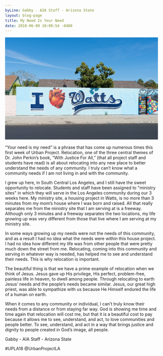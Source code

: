```yaml
---
byLine: Gabby - AIA Staff - Arizona State
layout: blog-page
title: My Need Is Your Need
date: 2018-06-09 10:09:54 -0400
---
```

![](/uploads/2018/06/09/Watts.jpg)

“Your need is my need” is a phrase that has come up numerous times this first week of Urban Project. Relocation, one of the three central themes of Dr. John Perkin’s book, “With Justice For All,” (that all project staff and students have read) is all about relocating into any new place to better understand the needs of any community. I truly can’t know what a community needs if I am not living in and with the community.

I grew up here, in South Central Los Angeles, and I still have the sweet opportunity to relocate.  Students and staff have been assigned to "ministry sites" in which they will serve in the Los Angeles community during our 3 weeks here. My ministry site, a housing project in Watts, is no more than 3 minutes from my mom’s house where I was born and raised. All that really separates me from the ministry site that I am serving at is a freeway. Although only 3 minutes and a freeway separates the two locations, my life growing up was very different from those that live where I am serving at my ministry site. 

In some ways growing up my needs were not the needs of this community, and as a result I had no idea what the needs were within this house project. I had no idea how different my life was from other people that were pretty much down the street from me. Relocating, coming into this community and serving in whatever way is needed, has helped me to see and understand their needs. This is why relocation is important. 

The beautiful thing is that we have a prime example of relocation when we think of Jesus. Jesus gave up His privilege, His perfect, problem-free, painless life in heaven, to dwell among people. Through relocating to earth Jesus’ needs and the people’s needs became similar. Jesus, our great high priest, was able to sympathize with us because He Himself endured the life of a human on earth.

When it comes to any community or individual, I can’t truly know their needs from a distance or from staying far way. God is showing me time and time again that relocation will cost me, but that it is a beautiful cost to pay because it allows me to see, understand, and act, to love communities and people better. To see, understand, and act in a way that brings justice and dignity to people created in God’s image, all people.

Gabby - AIA Staff - Arizona State

\#UPLA18 @UrbanProjectLA